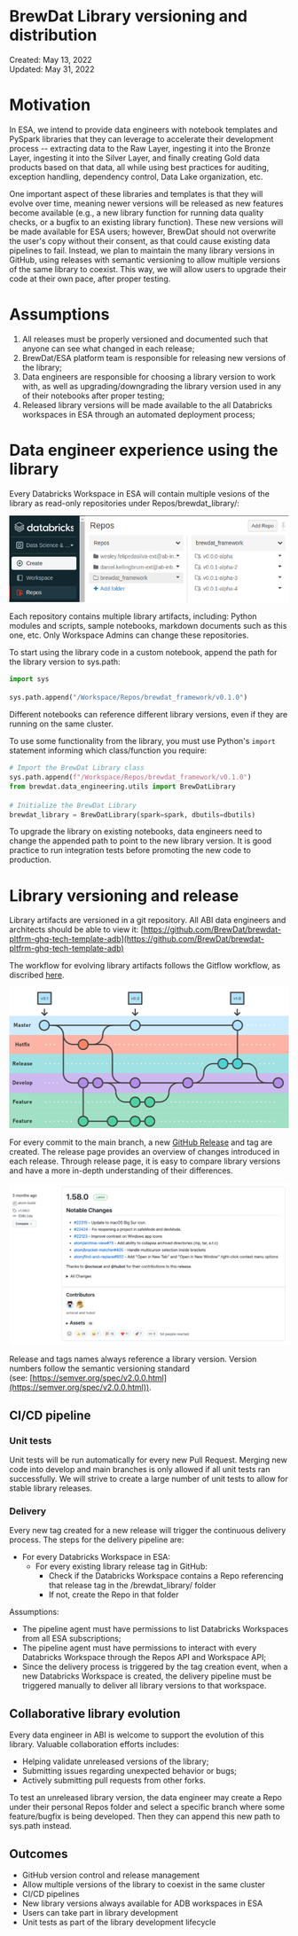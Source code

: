 # BrewDat Library versioning and distribution

Created: May 13, 2022  
Updated: May 31, 2022

# Motivation

In ESA, we intend to provide data engineers with notebook templates and PySpark libraries that they can leverage to accelerate their development process -- extracting data to the Raw Layer, ingesting it into the Bronze Layer, ingesting it into the Silver Layer, and finally creating Gold data products based on that data, all while using best practices for auditing, exception handling, dependency control, Data Lake organization, etc.

One important aspect of these libraries and templates is that they will evolve over time, meaning newer versions will be released as new features become available (e.g., a new library function for running data quality checks, or a bugfix to an existing library function). These new versions will be made available for ESA users; however, BrewDat should not overwrite the user's copy without their consent, as that could cause existing data pipelines to fail. Instead, we plan to maintain the many library versions in GitHub, using releases with semantic versioning to allow multiple versions of the same library to coexist. This way, we will allow users to upgrade their code at their own pace, after proper testing.

# Assumptions

1. All releases must be properly versioned and documented such that anyone can see what changed in each release;
2. BrewDat/ESA platform team is responsible for releasing new versions of the library;
3. Data engineers are responsible for choosing a library version to work with, as well as upgrading/downgrading the library version used in any of their notebooks after proper testing;
4. Released library versions will be made available to the all Databricks workspaces in ESA through an automated deployment process;

# Data engineer experience using the library

Every Databricks Workspace in ESA will contain multiple vesions of the library as read-only repositories under Repos/brewdat_library/:

![](img/adb-repos.png)

Each repository contains multiple library artifacts, including: Python modules and scripts, sample notebooks, markdown documents such as this one, etc. Only Workspace Admins can change these repositories.

To start using the library code in a custom notebook, append the path for the library version to sys.path: 

```python
import sys

sys.path.append("/Workspace/Repos/brewdat_framework/v0.1.0")
```

Different notebooks can reference different library versions, even if they are running on the same cluster. 

To use some functionality from the library, you must use Python's `import` statement informing which class/function you require:

```python
# Import the BrewDat Library class
sys.path.append(f"/Workspace/Repos/brewdat_framework/v0.1.0")
from brewdat.data_engineering.utils import BrewDatLibrary

# Initialize the BrewDat Library
brewdat_library = BrewDatLibrary(spark=spark, dbutils=dbutils)
```

To upgrade the library on existing notebooks, data engineers need to change the appended path to point to the new library version. It is good practice to run integration tests before promoting the new code to production.

# Library versioning and release

Library artifacts are versioned in a git repository. All ABI data engineers and architects should be able to view it: [https://github.com/BrewDat/brewdat-pltfrm-ghq-tech-template-adb](https://github.com/BrewDat/brewdat-pltfrm-ghq-tech-template-adb)

The workflow for evolving library artifacts follows the Gitflow workflow, as discribed [here](https://www.atlassian.com/git/tutorials/comparing-workflows/gitflow-workflow).

![](img/gitflow.png)

For every commit to the main branch, a new [GitHub Release](https://docs.github.com/en/repositories/releasing-projects-on-github/managing-releases-in-a-repository) and tag are created. The release page provides an overview of changes introduced in each release. Through release page, it is easy to compare library versions and have a more in-depth understanding of their differences.

![](img/github-release.png)

Release and tags names always reference a library version. Version numbers follow the semantic versioning standard (see: [https://semver.org/spec/v2.0.0.html](https://semver.org/spec/v2.0.0.html)).

## CI/CD pipeline

### Unit tests

Unit tests will be run automatically for every new Pull Request. Merging new code into develop and main branches is only allowed if all unit tests ran successfully. We will strive to create a large number of unit tests to allow for stable library releases.

### Delivery

Every new tag created for a new release will trigger the continuous delivery process. The steps for the delivery pipeline are:

- For every Databricks Workspace in ESA:
    - For every existing library release tag in GitHub:
        - Check if the Databricks Workspace contains a Repo referencing that release tag in the /brewdat_library/ folder
        - If not, create the Repo in that folder

Assumptions:
- The pipeline agent must have permissions to list Databricks Workspaces from all ESA subscriptions;
- The pipeline agent must have permissions to interact with every Databricks Workspace through the Repos API and Workspace API;
- Since the delivery process is triggered by the tag creation event, when a new Databricks Workspace is created, the delivery pipeline must be triggered manually to deliver all library versions to that workspace.

## Collaborative library evolution

Every data engineer in ABI is welcome to support the evolution of this library. Valuable collaboration efforts includes:
- Helping validate unreleased versions of the library;
- Submitting issues regarding unexpected behavior or bugs;
- Actively submitting pull requests from other forks.

To test an unreleased library version, the data engineer may create a Repo under their personal Repos folder and select a specific branch where some feature/bugfix is being developed. Then they can append this new path to sys.path instead.

## Outcomes

- GitHub version control and release management
- Allow multiple versions of the library to coexist in the same cluster
- CI/CD pipelines
- New library versions always available for ADB workspaces in ESA
- Users can take part in library development
- Unit tests as part of the library development lifecycle

